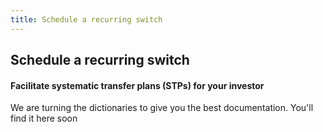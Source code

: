 ```yaml
---
title: Schedule a recurring switch
---
```

## Schedule a recurring switch
#### Facilitate systematic transfer plans (STPs) for your investor

We are turning the dictionaries to give you the best documentation. You'll find it here soon
